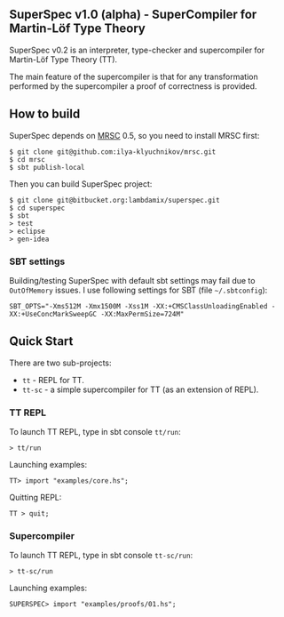 ## SuperSpec v1.0 (alpha) - SuperCompiler for Martin-Löf Type Theory

SuperSpec v0.2 is an interpreter, type-checker and supercompiler for Martin-Löf Type Theory (TT).

The main feature of the supercompiler is that for any transformation performed by
the supercompiler a proof of correctness is provided.

## How to build

SuperSpec depends on [MRSC](https://github.com/ilya-klyuchnikov/mrsc) 0.5, so you need to install MRSC first:


    $ git clone git@github.com:ilya-klyuchnikov/mrsc.git
    $ cd mrsc
    $ sbt publish-local

Then you can build SuperSpec project:

    $ git clone git@bitbucket.org:lambdamix/superspec.git
    $ cd superspec
    $ sbt
    > test
    > eclipse
    > gen-idea

### SBT settings
Building/testing SuperSpec with default sbt settings may fail due to `OutOfMemory` issues. I use following settings for SBT (file `~/.sbtconfig`):

    SBT_OPTS="-Xms512M -Xmx1500M -Xss1M -XX:+CMSClassUnloadingEnabled -XX:+UseConcMarkSweepGC -XX:MaxPermSize=724M"

## Quick Start

There are two sub-projects:

* `tt` - REPL for TT.
* `tt-sc` - a simple supercompiler for TT (as an extension of REPL).

### TT REPL

To launch TT REPL, type in sbt console `tt/run`:

    > tt/run

Launching examples:

    TT> import "examples/core.hs";

Quitting REPL:

    TT > quit;

### Supercompiler

To launch TT REPL, type in sbt console `tt-sc/run`:

    > tt-sc/run

Launching examples:

    SUPERSPEC> import "examples/proofs/01.hs";

